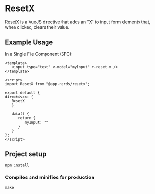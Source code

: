 # ResetX

ResetX is a VueJS directive that adds an "X" to input form elements
that, when clicked, clears their value.

## Example Usage
In a Single File Component (SFC):

```vue
<template>
   <input type="text" v-model="myInput" v-reset-x />
</template>

<script>
import ResetX from "@app-nerds/resetx";

export default {
directives: {
   ResetX
   },

   data() {
      return {
         myInput: ""
      }
   }
};
</script>
```

## Project setup
```
npm install
```

### Compiles and minifies for production
```
make
```
